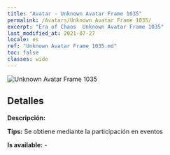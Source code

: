 ```yaml
---
title: "Avatar - Unknown Avatar Frame 1035"
permalink: /Avatars/Unknown Avatar Frame 1035/
excerpt: "Era of Chaos  Unknown Avatar Frame 1035"
last_modified_at: 2021-07-27
locale: es
ref: "Unknown Avatar Frame 1035.md"
toc: false
classes: wide
---
```

 ![Unknown Avatar Frame 1035](/images/a/avatarFrame_35.png)

## Detalles

 **Descripción:**  

 **Tips:** Se obtiene mediante la participación en eventos 

 **Is available:**  - 

